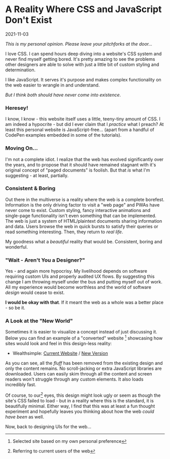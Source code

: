# A Reality Where CSS and JavaScript Don't Exist

2021-11-03

*This is my personal opinion. Please leave your pitchforks at the door...*

I love CSS. I can spend hours deep diving into a website's CSS system and never find myself getting bored. It's pretty amazing to see the problems other designers are able to solve with just a little bit of custom styling and determination.

I like JavaScript. It serves it's purpose and makes complex functionality on the web easier to wrangle in and understand.

*But I think both should have never come into existence*.

### Heresey!

I know, I know - this website itself uses a little, teeny-tiny amount of CSS. I am indeed a hypocrite - but did I ever claim that I *practice* what I preach? At least this personal website is JavaScript-free... (apart from a handful of CodePen examples embedded in some of the tutorials).

### Moving On...

I'm not a complete idiot. I realize that the web has evolved significantly over the years, and to propose that it should have remained stagnant with it's original concept of "paged documents" is foolish. But that *is* what I'm suggesting - at least, partially.

### Consistent & Boring

Out there in the multiverse is a reality where the web is a complete borefest. Information is the only driving factor to visit a "web page" and PWAs have never come to exist. Custom styling, fancy interactive animations and single-page functionality isn't even something that can be implemented. The web is just a system of HTML/plaintext documents sharing information and data. Users browse the web in quick bursts to satisfy their queries or read something interesting. Then, they return to *real life*.

My goodness what a *beautiful* reality that would be. Consistent, boring and wonderful.

### "Wait - Aren't You a Designer?"

Yes - and again more hypocrisy. My livelihood depends on software requiring custom UIs and properly audited UX flows. By suggesting this change I am throwing myself under the bus and putting myself out of work. All my experience would become worthless and the world of software *design* would cease to exist.

**I would be okay with that**. If it meant the web as a whole was a better place - so be it.

### A Look at the "New World"

Sometimes it is easier to visualize a concept instead of just discussing it. Below you can find an example of a "converted" website [^1] showcasing how sites would look and feel in this design-less reality:

- Wealthsimple: [Current Website](https://www.wealthsimple.com/en-ca/) / [New Version](/etc/html-only/wealthsimple/)

As you can see, all the *fluff* has been removed from the existing design and only the content remains. No scroll-jacking or extra JavaScript libraries are downloaded. Users can easily skim through all the content and screen readers won't struggle through any custom elements. It also loads incredibly fast.

Of course, to our[^2] eyes, this design might look ugly or seem as though the site's CSS failed to load - but in a reality where this is the standard, it is beautifully minimal. Either way, I find that this was at least a fun thought experiment and hopefully leaves you thinking about how the web *could have been* as well.

Now, back to designing UIs for the web...

[^1]: Selected site based on my own personal preference
[^2]: Referring to current users of the web

